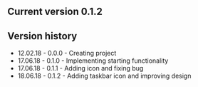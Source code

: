 ## Current version 0.1.2

## Version history
* 12.02.18 - 0.0.0 - Creating project
* 17.06.18 - 0.1.0 - Implementing starting functionality
* 17.06.18 - 0.1.1 - Adding icon and fixing bug
* 18.06.18 - 0.1.2 - Adding taskbar icon and improving design
